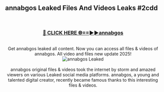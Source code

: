 ## annabgos Leaked Files And Videos Leaks #2cdd
<br>
<div align="center">
<h3><a href="https://watchclip.my.id/annabgos" rel="nofollow">🔴 CLICK HERE 🌐==►►annabgos</a></h3>
<br>
Get annabgos leaked all content. Now you can access all files & videos of annabgos. All video and files new update 2025!
<br>
<a href="https://watchclip.my.id/annabgos" rel="nofollow" data-target="animated-image.originalLink"><img src="https://i.ibb.co.com/WyWwxjT/player-gif2.gif" alt="annabgos Leaked" style="max-width: 100%; display: inline-block;" data-target="animated-image.originalImage"></a>
<br><br>
annabgos original files & videos took the internet by storm and amazed viewers on various Leaked social media platforms. annabgos, a young and talented digital creator, recently became famous thanks to this interesting files & videos.
</div>
<br>